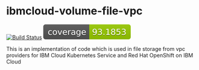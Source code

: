 # ibmcloud-volume-file-vpc

[![Build Status](https://api.travis-ci.com/IBM/ibmcloud-volume-file-vpc.svg?branch=master)](https://travis-ci.com/IBM/ibmcloud-volume-file-vpc)
[![Coverage](https://github.com/IBM/ibmcloud-volume-file-vpc/blob/gh-pages/coverage/master/badge.svg)](https://github.com/IBM/ibmcloud-volume-file-vpc/tree/gh-pages/coverage/master/cover.html)

This is an implementation of code which is used in file storage from vpc providers for IBM Cloud Kubernetes Service and Red Hat OpenShift on IBM Cloud